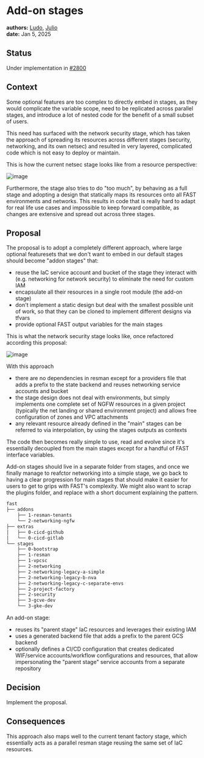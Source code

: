 # Add-on stages

**authors:** [Ludo](https://github.com/ludoo), [Julio](https://github.com/juliocc)  
**date:** Jan 5, 2025

## Status

Under implementation in [#2800](https://github.com/GoogleCloudPlatform/cloud-foundation-fabric/pull/2800)

## Context

Some optional features are too complex to directly embed in stages, as they would complicate the variable scope, need to be replicated across parallel stages, and introduce a lot of nested code for the benefit of a small subset of users.

This need has surfaced with the network security stage, which has taken the approach of spreading its resources across different stages (security, networking, and its own netsec) and resulted in very layered, complicated code which is not easy to deploy or maintain.

This is how the current netsec stage looks like from a resource perspective:

![image](https://github.com/user-attachments/assets/c9778cd8-8dd4-4f7c-b74b-c5d8ad7e7d30)

Furthermore, the stage also tries to do "too much", by behaving as a full stage and adopting a design that statically maps its resources onto all FAST environments and networks. This results in code that is really hard to adapt for real life use cases and impossible to keep forward compatible, as changes are extensive and spread out across three stages.

## Proposal

The proposal is to adopt a completely different approach, where large optional featuresets that we don't want to embed in our default stages should become "addon stages" that:

- reuse the IaC service account and bucket of the stage they interact with (e.g. networking for network security) to eliminate the need for custom IAM
- encapsulate all their resources in a single root module (the add-on stage)
- don't implement a static design but deal with the smallest possible unit of work, so that they can be cloned to implement different designs via tfvars
- provide optional FAST output variables for the main stages

This is what the network security stage looks like, once refactored according this proposal:

![image](https://github.com/user-attachments/assets/748b8b53-8df7-444e-9c71-f74e462a96f1)

With this approach

- there are no dependencies in resman except for a providers file that adds a prefix to the state backend and reuses networking service accounts and bucket
- the stage design does not deal with environments, but simply implements one complete set of NGFW resources in a given project (typically the net landing or shared environment project) and allows free configuration of zones and VPC attachments
- any relevant resource already defined in the "main" stages can be referred to via interpolation, by using the stages outputs as contexts

The code then becomes really simple to use, read and evolve since it's essentially decoupled from the main stages except for a handful of FAST interface variables.

Add-on stages should live in a separate folder from stages, and once we finally manage to reafctor networking into a simple stage, we go back to having a clear progression for main stages that should make it easier for users to get to grips with FAST's complexity. We might also want to scrap the plugins folder, and replace with a short document explaining the pattern.

```bash
fast
├── addons
    ├── 1-resman-tenants
    └── 2-networking-ngfw
├── extras
│   ├── 0-cicd-github
│   └── 0-cicd-gitlab
└── stages
    ├── 0-bootstrap
    ├── 1-resman
    ├── 1-vpcsc
    ├── 2-networking    
    ├── 2-networking-legacy-a-simple
    ├── 2-networking-legacy-b-nva
    ├── 2-networking-legacy-c-separate-envs
    ├── 2-project-factory
    ├── 2-security
    ├── 3-gcve-dev
    └── 3-gke-dev
```

An add-on stage:

- reuses its "parent stage" IaC resources and leverages their existing IAM
- uses a generated backend file that adds a prefix to the parent GCS backend
- optionally defines a CI/CD configuration that creates dedicated WIF/service accounts/workflow configurations and resources, that allow impersonating the "parent stage" service accounts from a separate repository

## Decision

Implement the proposal.

## Consequences

This approach also maps well to the current tenant factory stage, which essentially acts as a parallel resman stage reusing the same set of IaC resources.
